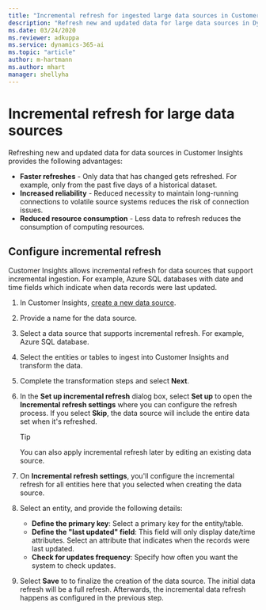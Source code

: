 ```yaml
---
title: "Incremental refresh for ingested large data sources in Customer Insights | Microsoft Docs"
description: "Refresh new and updated data for large data sources in Dynamics 365 Customer Insights."
ms.date: 03/24/2020
ms.reviewer: adkuppa
ms.service: dynamics-365-ai
ms.topic: "article"
author: m-hartmann
ms.author: mhart
manager: shellyha
---
```


# Incremental refresh for large data sources

Refreshing new and updated data for data sources in Customer Insights provides the following advantages:

- **Faster refreshes** - Only data that has changed gets refreshed. For example, only from the past five days of a historical dataset.
- **Increased reliability** - Reduced necessity to maintain long-running connections to volatile source systems reduces the risk of connection issues.
- **Reduced resource consumption** - Less data to refresh reduces the consumption of computing resources.

## Configure incremental refresh

Customer Insights allows incremental refresh for data sources that support incremental ingestion. For example, Azure SQL databases with date and time fields which indicate when data records were last updated.

1. In Customer Insights, [create a new data source](pm-data-sources.md).

1. Provide a name for the data source.

1. Select a data source that supports incremental refresh. For example, Azure SQL database.

1. Select the entities or tables to ingest into Customer Insights and transform the data.

1. Complete the transformation steps and select **Next**.

1. In the **Set up incremental refresh** dialog box, select **Set up** to open the **Incremental refresh settings** where you can configure the refresh process. If you select **Skip**, the data source will include the entire data set when it's refreshed.
   > [!TIP]
   > You can also apply incremental refresh later by editing an existing data source.

1. On **Incremental refresh settings**, you'll configure the incremental refresh for all entities here that you selected when creating the data source.

1. Select an entity, and provide the following details:

   - **Define the primary key**: Select a primary key for the entity/table.
   - **Define the "last updated" field**: This field will only display date/time attributes. Select an attribute that indicates when the records were last updated.
   - **Check for updates frequency**: Specify how often you want the system to check updates.

1. Select **Save** to to finalize the creation of the data source. The initial data refresh will be a full refresh. Afterwards, the incremental data refresh happens as configured in the previous step.
